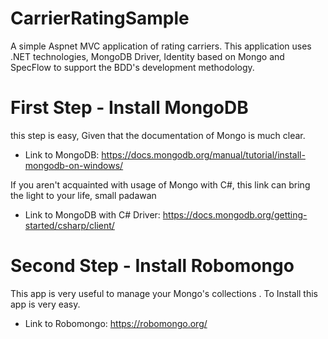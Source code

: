 # CarrierRatingSample
A simple Aspnet MVC application of rating carriers. This application uses .NET technologies, MongoDB Driver, Identity based on Mongo and SpecFlow to support the BDD's development methodology.

# First Step - Install MongoDB
this step is easy, Given that the documentation of Mongo is much clear.
- Link to MongoDB: https://docs.mongodb.org/manual/tutorial/install-mongodb-on-windows/

 If you aren't acquainted with usage of Mongo with C#, this link can bring the light to your life, small padawan
- Link to MongoDB with C# Driver: https://docs.mongodb.org/getting-started/csharp/client/

# Second Step - Install Robomongo
This app is very useful to manage your Mongo's collections . To Install this app is very easy. 
- Link to Robomongo: https://robomongo.org/
